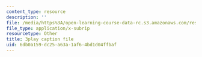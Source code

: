 ```yaml
---
content_type: resource
description: ''
file: /media/https%3A/open-learning-course-data-rc.s3.amazonaws.com/res-10-s95-physics-of-covid-19-transmission-fall-2020/6db0a159dc25a63a1af64bd1d04ffbaf_Gcb0zp82BtA.srt
file_type: application/x-subrip
resourcetype: Other
title: 3play caption file
uid: 6db0a159-dc25-a63a-1af6-4bd1d04ffbaf
---
```


